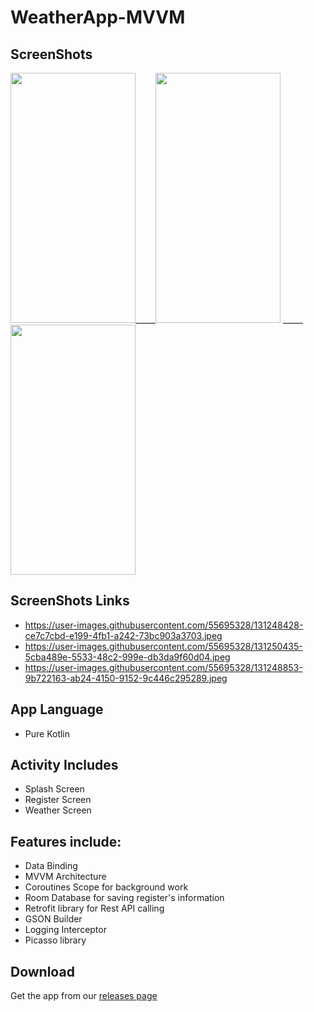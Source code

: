 # WeatherApp-MVVM

## ScreenShots

<img src="https://user-images.githubusercontent.com/55695328/131248428-ce7c7cbd-e199-4fb1-a242-73bc903a3703.jpeg" width="200" height="400">_____<img src="https://user-images.githubusercontent.com/55695328/131250435-5cba489e-5533-48c2-999e-db3da9f60d04.jpeg" width="200" height="400">
_____<img src="https://user-images.githubusercontent.com/55695328/131248853-9b722163-ab24-4150-9152-9c446c295289.jpeg" width="200" height="400">


## ScreenShots Links
* https://user-images.githubusercontent.com/55695328/131248428-ce7c7cbd-e199-4fb1-a242-73bc903a3703.jpeg
* https://user-images.githubusercontent.com/55695328/131250435-5cba489e-5533-48c2-999e-db3da9f60d04.jpeg
* https://user-images.githubusercontent.com/55695328/131248853-9b722163-ab24-4150-9152-9c446c295289.jpeg

## App Language
* Pure Kotlin

## Activity Includes
* Splash Screen
* Register Screen
* Weather Screen


## Features include:
* Data Binding
* MVVM Architecture
* Coroutines Scope for background work
* Room Database for saving register's information
* Retrofit library for Rest API calling
* GSON Builder
* Logging Interceptor
* Picasso library

## Download
Get the app from our [releases page](https://github.com/Ani10Dec/WeatherApp-MVVM/releases)
